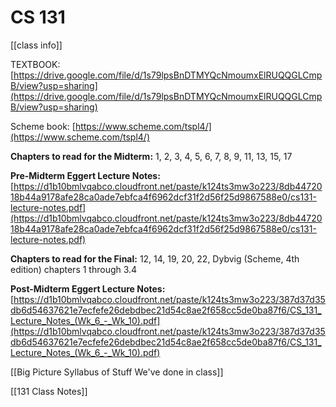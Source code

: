 # CS 131

[[class info]]

TEXTBOOK: [https://drive.google.com/file/d/1s79lpsBnDTMYQcNmoumxElRUQQGLCmpB/view?usp=sharing](https://drive.google.com/file/d/1s79lpsBnDTMYQcNmoumxElRUQQGLCmpB/view?usp=sharing)

Scheme book: [https://www.scheme.com/tspl4/](https://www.scheme.com/tspl4/)

**Chapters to read for the Midterm:** 1, 2, 3, 4, 5, 6, 7, 8, 9, 11, 13, 15, 17

**Pre-Midterm Eggert Lecture Notes:** [https://d1b10bmlvqabco.cloudfront.net/paste/k124ts3mw3o223/8db4472018b44a9178afe28ca0ade7ebfca4f6962dcf31f2d56f25d9867588e0/cs131-lecture-notes.pdf](https://d1b10bmlvqabco.cloudfront.net/paste/k124ts3mw3o223/8db4472018b44a9178afe28ca0ade7ebfca4f6962dcf31f2d56f25d9867588e0/cs131-lecture-notes.pdf)

**Chapters to read for the Final:** 12, 14, 19, 20, 22, Dybvig (Scheme, 4th edition) chapters 1 through 3.4

**Post-Midterm Eggert Lecture Notes:** [https://d1b10bmlvqabco.cloudfront.net/paste/k124ts3mw3o223/387d37d35db6d54637621e7ecfefe26debdbec21d54c8ae2f658cc5de0ba87f6/CS_131_Lecture_Notes_(Wk_6_-_Wk_10).pdf](https://d1b10bmlvqabco.cloudfront.net/paste/k124ts3mw3o223/387d37d35db6d54637621e7ecfefe26debdbec21d54c8ae2f658cc5de0ba87f6/CS_131_Lecture_Notes_(Wk_6_-_Wk_10).pdf)

[[Big Picture Syllabus of Stuff We've done in class]]

[[131 Class Notes]]